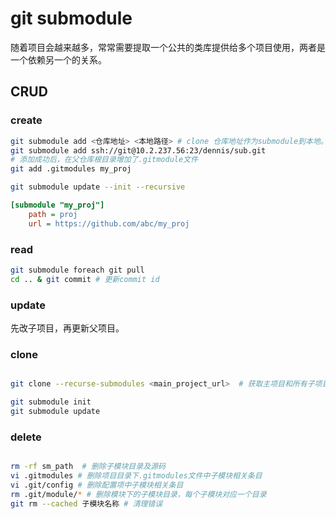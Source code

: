 # git submodule

随着项目会越来越多，常常需要提取一个公共的类库提供给多个项目使用，两者是一个依赖另一个的关系。



## CRUD

### create

``` bash
git submodule add <仓库地址> <本地路径> # clone 仓库地址作为submodule到本地。
git submodule add ssh://git@10.2.237.56:23/dennis/sub.git
# 添加成功后，在父仓库根目录增加了.gitmodule文件
git add .gitmodules my_proj

git submodule update --init --recursive 

```



``` ini
[submodule "my_proj"]
	path = proj
	url = https://github.com/abc/my_proj
```



### read

``` bash
git submodule foreach git pull
cd .. & git commit # 更新commit id
```

### update

先改子项目，再更新父项目。

### clone



``` bash

git clone --recurse-submodules <main_project_url>  # 获取主项目和所有子项目源码

git submodule init
git submodule update
```



### delete

``` bash

rm -rf sm_path  # 删除子模块目录及源码
vi .gitmodules # 删除项目目录下.gitmodules文件中子模块相关条目
vi .git/config # 删除配置项中子模块相关条目
rm .git/module/* # 删除模块下的子模块目录，每个子模块对应一个目录
git rm --cached 子模块名称 # 清理错误
```

